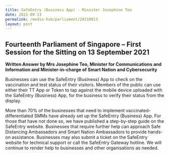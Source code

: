 ```yaml
---
title: SafeEntry (Business App) - Minister Josephine Teo
date: 2021-09-13
permalink: /media-hub/parliament/20210913
layout: post
---
```


## Fourteenth Parliament of Singapore – First Session for the Sitting on 13 September 2021

**Written Answer by Mrs Josephine Teo, Minister for Communications and Information and Minister-in-charge of Smart Nation and Cybersecurity**

Businesses can use the SafeEntry (Business) App to check on the vaccination and test status of their visitors. Members of the public can use either their TT App or Token to tap against the mobile device uploaded with the SafeEntry (Business) App, for the business to verify their status from the display.

More than 70% of the businesses that need to implement vaccinated-differentiated SMMs have already set up the SafeEntry (Business) App. For those that have not done so, we have published a step-by-step guide on the SafeEntry website. Businesses that require further help can approach Safe Distancing Ambassadors and Smart Nation Ambassadors to provide hands-on assistance. Businesses may also submit a ticket on the SafeEntry website for technical support or call the SafeEntry Gateway hotline. We will continue to render help to businesses and other organisations as needed.